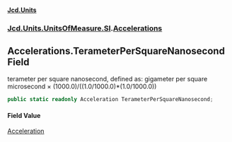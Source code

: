 #### [Jcd.Units](index.md 'index')
### [Jcd.Units.UnitsOfMeasure.SI](Jcd.Units.UnitsOfMeasure.SI.md 'Jcd.Units.UnitsOfMeasure.SI').[Accelerations](Accelerations.md 'Jcd.Units.UnitsOfMeasure.SI.Accelerations')

## Accelerations.TerameterPerSquareNanosecond Field

terameter per square nanosecond, defined as: gigameter per square microsecond × (1000.0)/((1.0/1000.0)*(1.0/1000.0))

```csharp
public static readonly Acceleration TerameterPerSquareNanosecond;
```

#### Field Value
[Acceleration](Acceleration.md 'Jcd.Units.UnitTypes.Acceleration')